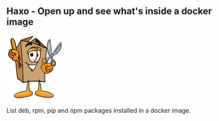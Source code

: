 ## Haxo - Open up and see what's inside a docker image

![haxo](haxo.jpg)

List deb, rpm, pip and npm packages installed in a docker image.
